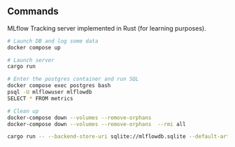 ## Commands

MLflow Tracking server implemented in Rust (for learning purposes).

```bash
# Launch DB and log some data
docker compose up

# Launch server
cargo run

# Enter the postgres container and run SQL
docker compose exec postgres bash
psql -U mlflowuser mlflowdb
SELECT * FROM metrics

# Clean up
docker-compose down --volumes --remove-orphans
docker-compose down --volumes --remove-orphans  --rmi all

cargo run -- --backend-store-uri sqlite://mlflowdb.sqlite --default-artifact-root ./mlruns
```
